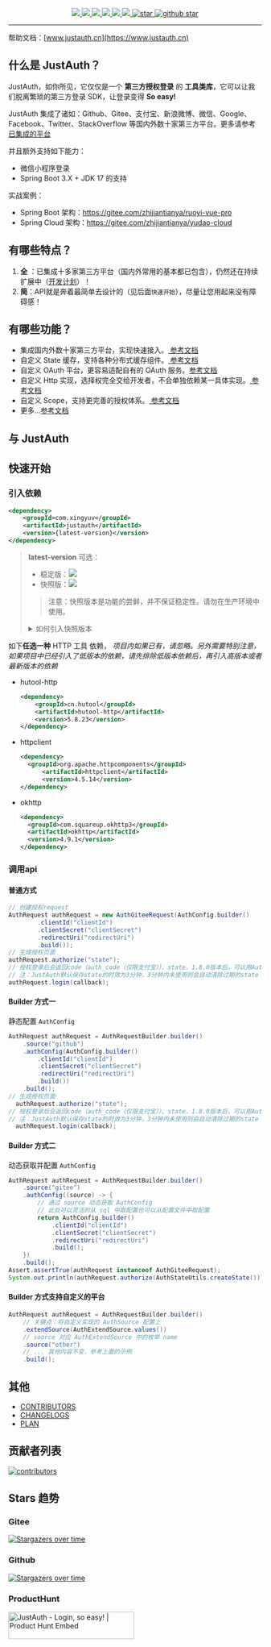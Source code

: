 <p align="center">
	<a target="_blank" href="https://search.maven.org/search?q=justauth">
		<img src="https://img.shields.io/github/v/release/xingyuv/justauth?style=flat-square" ></img>
	</a>
	<a target="_blank" href="https://oss.sonatype.org/content/repositories/snapshots/com/xingyuv/justauth/">
		<img src="https://img.shields.io/nexus/s/https/oss.sonatype.org/com.xingyuv.justauth/justauth.svg?style=flat-square" ></img>
	</a>
	<a target="_blank" href="https://gitee.com/xingyuv/justauth/blob/master/LICENSE">
		<img src="https://img.shields.io/apm/l/vim-mode.svg?color=yellow" ></img>
	</a>
	<a target="_blank" href="https://www.oracle.com/technetwork/java/javase/downloads/index.html">
		<img src="https://img.shields.io/badge/JDK-1.8+-green.svg" ></img>
	</a>
	<a target="_blank" href="https://www.justauth.cn" title="参考文档">
		<img src="https://img.shields.io/badge/Docs-latest-blueviolet.svg" ></img>
	</a>
	<a href="https://codecov.io/gh/justauth/justauth">
		<img src="https://codecov.io/gh/justauth/justauth/branch/master/graph/badge.svg?token=zYiAqd9aFz" />
	</a>
	<a href='https://gitee.com/xingyuv/justauth/stargazers'>
	  <img src='https://gitee.com/xingyuv/justauth/badge/star.svg' alt='star'></img>
	</a>
	<a target="_blank" href='https://github.com/xingyuv/justauth'>
		<img src="https://img.shields.io/github/stars/xingyuv/justauth.svg?style=social" alt="github star"></img>
	</a>
</p>


-------------------------------------------------------------------------------

帮助文档：[www.justauth.cn](https://www.justauth.cn)

## 什么是 JustAuth？

JustAuth，如你所见，它仅仅是一个 **第三方授权登录** 的 **工具类库**，它可以让我们脱离繁琐的第三方登录 SDK，让登录变得 **So easy!**

JustAuth
集成了诸如：Github、Gitee、支付宝、新浪微博、微信、Google、Facebook、Twitter、StackOverflow 等国内外数十家第三方平台。更多请参考<a href="https://www.justauth.cn" target="_blank">
已集成的平台</a>

并且额外支持如下能力：
* 微信小程序登录
* Spring Boot 3.X + JDK 17 的支持

实战案例：
* Spring Boot 架构：<https://gitee.com/zhijiantianya/ruoyi-vue-pro>
* Spring Cloud 架构：<https://gitee.com/zhijiantianya/yudao-cloud>

## 有哪些特点？

1. **全**
   ：已集成十多家第三方平台（国内外常用的基本都已包含），仍然还在持续扩展中（[开发计划](https://gitee.com/xingyuv/JustAuth/issues/IUGRK)）！
2. **简**：API就是奔着最简单去设计的（见后面`快速开始`），尽量让您用起来没有障碍感！

## 有哪些功能？

- 集成国内外数十家第三方平台，实现快速接入。<a href="https://www.justauth.cn/quickstart/how-to-use.html" target="_blank">
  参考文档</a>
- 自定义 State
  缓存，支持各种分布式缓存组件。<a href="https://www.justauth.cn/features/customize-the-state-cache.html" target="_blank">
  参考文档</a>
- 自定义 OAuth 平台，更容易适配自有的 OAuth
  服务。<a href="https://www.justauth.cn/features/customize-the-oauth.html" target="_blank">参考文档</a>
- 自定义 Http
  实现，选择权完全交给开发者，不会单独依赖某一具体实现。<a href="https://www.justauth.cn/quickstart/how-to-use.html#%E4%BD%BF%E7%94%A8%E6%96%B9%E5%BC%8F" target="_blank">
  参考文档</a>
- 自定义 Scope，支持更完善的授权体系。<a href="https://www.justauth.cn/features/customize-scopes.html" target="_blank">
  参考文档</a>
- 更多...<a href="https://www.justauth.cn" target="_blank">参考文档</a>

## 与 JustAuth 

## 快速开始

### 引入依赖

```xml
<dependency>
    <groupId>com.xingyuv</groupId>
    <artifactId>justauth</artifactId>
    <version>{latest-version}</version>
</dependency>
```

> **latest-version** 可选：
> - 稳定版：![](https://img.shields.io/github/v/release/justauth/JustAuth?style=flat-square)
> - 快照版：![](https://img.shields.io/nexus/s/https/oss.sonatype.org/me.zhyd.oauth/JustAuth.svg?style=flat-square)
> > 注意：快照版本是功能的尝鲜，并不保证稳定性。请勿在生产环境中使用。
>
> <details>
>   <summary>如何引入快照版本</summary>
>
> JustAuth 的快照版本托管在 ossrh 上，所以要指定下载地址。
>
> ```xml
> <repositories>
>     <repository>
>         <id>ossrh-snapshot</id>
>         <url>https://oss.sonatype.org/content/repositories/snapshots</url>
>         <snapshots>
>             <enabled>true</enabled>
>         </snapshots>
>     </repository>
> </repositories>
> ```
>
> 如果你想第一时间获取 JustAuth 的最新快照，可以添加下列代码，每次构建时都检查是否有最新的快照（默认每天检查）。
>
> ```diff
>        <url>https://oss.sonatype.org/content/repositories/snapshots</url>
>         <snapshots>
> +           <updatePolicy>always</updatePolicy>
>             <enabled>true</enabled>
>         </snapshots>
> ```
>
> </details>

如下**任选一种** HTTP 工具 依赖，
_项目内如果已有，请忽略。另外需要特别注意，如果项目中已经引入了低版本的依赖，请先排除低版本依赖后，再引入高版本或者最新版本的依赖_

- hutool-http

  ```xml
  <dependency>
      <groupId>cn.hutool</groupId>
      <artifactId>hutool-http</artifactId>
      <version>5.8.23</version>
  </dependency>
  ```

- httpclient

  ```xml
  <dependency>
  	<groupId>org.apache.httpcomponents</groupId>
    	<artifactId>httpclient</artifactId>
    	<version>4.5.14</version>
  </dependency>
  ```

- okhttp

  ```xml
  <dependency>
    <groupId>com.squareup.okhttp3</groupId>
    <artifactId>okhttp</artifactId>
    <version>4.9.1</version>
  </dependency>
  ```

### 调用api

#### 普通方式

```java
// 创建授权request
AuthRequest authRequest = new AuthGiteeRequest(AuthConfig.builder()
        .clientId("clientId")
        .clientSecret("clientSecret")
        .redirectUri("redirectUri")
        .build());
// 生成授权页面
authRequest.authorize("state");
// 授权登录后会返回code（auth_code（仅限支付宝））、state，1.8.0版本后，可以用AuthCallback类作为回调接口的参数
// 注：JustAuth默认保存state的时效为3分钟，3分钟内未使用则会自动清除过期的state
authRequest.login(callback);
```

#### Builder 方式一

静态配置 `AuthConfig`

```java
AuthRequest authRequest = AuthRequestBuilder.builder()
    .source("github")
    .authConfig(AuthConfig.builder()
        .clientId("clientId")
        .clientSecret("clientSecret")
        .redirectUri("redirectUri")
        .build())
    .build();
// 生成授权页面
  authRequest.authorize("state");
// 授权登录后会返回code（auth_code（仅限支付宝））、state，1.8.0版本后，可以用AuthCallback类作为回调接口的参数
// 注：JustAuth默认保存state的时效为3分钟，3分钟内未使用则会自动清除过期的state
  authRequest.login(callback);
```

#### Builder 方式二

动态获取并配置 `AuthConfig`

```java
AuthRequest authRequest = AuthRequestBuilder.builder()
    .source("gitee")
    .authConfig((source) -> {
        // 通过 source 动态获取 AuthConfig
        // 此处可以灵活的从 sql 中取配置也可以从配置文件中取配置
        return AuthConfig.builder()
            .clientId("clientId")
            .clientSecret("clientSecret")
            .redirectUri("redirectUri")
            .build();
    })
    .build();
Assert.assertTrue(authRequest instanceof AuthGiteeRequest);
System.out.println(authRequest.authorize(AuthStateUtils.createState()));
```

#### Builder 方式支持自定义的平台

```java
AuthRequest authRequest = AuthRequestBuilder.builder()
    // 关键点：将自定义实现的 AuthSource 配置上
    .extendSource(AuthExtendSource.values())
    // source 对应 AuthExtendSource 中的枚举 name
    .source("other")
    // ... 其他内容不变，参考上面的示例
    .build();
```

## 其他

- [CONTRIBUTORS](https://www.justauth.cn/contributors.html)
- [CHANGELOGS](https://www.justauth.cn/update.html)
- [PLAN](https://gitee.com/xingyuv/JustAuth/issues/IUGRK)

## 贡献者列表

[![contributors](https://whnb.wang/contributors/xingyuv/JustAuth)](https://whnb.wang)

## Stars 趋势

### Gitee

[![Stargazers over time](https://whnb.wang/img/xingyuv/JustAuth?e=604800)](https://whnb.wang/yadong.zhang/JustAuth?e=604800)

### Github

[![Stargazers over time](https://starchart.cc/justauth/JustAuth.svg)](https://starchart.cc/justauth/JustAuth)

### ProductHunt

<a href="https://www.producthunt.com/posts/justauth?utm_source=badge-featured&utm_medium=badge&utm_souce=badge-justauth" target="_blank"><img src="https://api.producthunt.com/widgets/embed-image/v1/featured.svg?post_id=196886&theme=dark" alt="JustAuth - Login, so easy! | Product Hunt Embed" style="width: 250px; height: 54px;" width="250px" height="54px" /></a>
